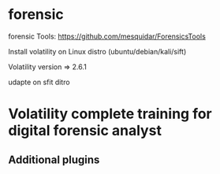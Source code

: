 # forensic

forensic Tools: https://github.com/mesquidar/ForensicsTools

Install volatility on Linux distro (ubuntu/debian/kali/sift)

Volatility version => 2.6.1

udapte on sfit ditro

# Volatility complete training for digital forensic analyst


## Additional plugins
